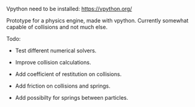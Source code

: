 Vpython need to be installed: https://vpython.org/

Prototype for a physics engine, made with vpython.
Currently somewhat capable of collisions and not much else.

Todo:

- Test different numerical solvers.

- Improve collision calculations.

- Add coefficient of restitution on collisions.

- Add friction on collisions and springs.

- Add possibilty for springs between particles.


